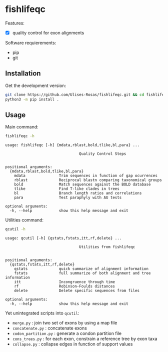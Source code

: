 # fishlifeqc

Features:

- [x] quality control for exon alignments

Software requierements:

* pip
* git

## Installation

Get the development version:

```Bash
git clone https://github.com/Ulises-Rosas/fishlifeqc.git && cd fishlifeqc
python3 -m pip install .
```

## Usage

Main command:
```Bash
fishlifeqc -h
```

```
usage: fishlifeqc [-h] {mdata,rblast,bold,tlike,bl,para} ...

                                 Quality Control Steps
                                      

positional arguments:
  {mdata,rblast,bold,tlike,bl,para}
    mdata               Trim sequences in function of gap ocurrences
    rblast              Reciprocal blastn comparing taxonomical groups
    bold                Match sequences against the BOLD database
    tlike               Find T-like clades in trees
    bl                  Branch length ratios and correlations
    para                Test paraphyly with AU tests

optional arguments:
  -h, --help            show this help message and exit

```

Utilities command:
```Bash
qcutil -h
```

```
usage: qcutil [-h] {qstats,fstats,itt,rf,delete} ...

                                 Utilities from fishlifeqc
                                      

positional arguments:
  {qstats,fstats,itt,rf,delete}
    qstats              quick summarize of alignment information
    fstats              full summarize of both alignment and tree information
    itt                 Incongruence through time
    rf                  Robinson-Foulds distances
    delete              Delete specific sequences from files

optional arguments:
  -h, --help            show this help message and exit
```

Yet unintegrated scripts into `qcutil`:

* `merge.py` : join two set of exons by using a map file
* `concatenate.py` : concatenate exons
* `codon_partition.py` : generate a condon partition file
* `cons_trees.py` : for each exon, constrain a reference tree by exon taxa
* `collapse.py` : collapse edges in function of support values
